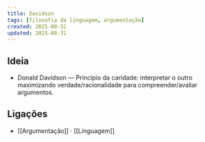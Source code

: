 ```yaml
---
title: Davidson
tags: [filosofia da linguagem, argumentação]
created: 2025-08-31
updated: 2025-08-31
---
```


## Ideia
- Donald Davidson — Princípio da caridade: interpretar o outro maximizando verdade/racionalidade para compreender/avaliar argumentos.

## Ligações
- [[Argumentação]] · [[Linguagem]]

